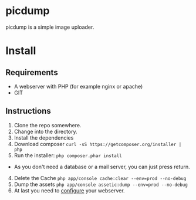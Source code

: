 # picdump

picdump is a simple image uploader.

# Install

## Requirements

* A webserver with PHP (for example nginx or apache)
* GIT

## Instructions

1. Clone the repo somewhere.
2. Change into the directory.
3. Install the dependencies
 1. Download composer ```curl -sS https://getcomposer.org/installer | php```
 2. Run the installer: ```php composer.phar install```
  - As you don't need a database or a mail server, you can just press return.
4. Delete the Cache ```php app/console cache:clear --env=prod --no-debug```
5. Dump the assets ```php app/console assetic:dump --env=prod --no-debug```
6. At last you need to [configure](http://symfony.com/doc/current/cookbook/configuration/web_server_configuration.html) your webserver.

